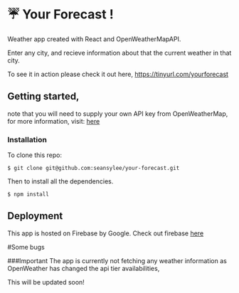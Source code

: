 # :umbrella: Your Forecast !

Weather app created with React and OpenWeatherMapAPI.

Enter any city, and recieve information about that the current weather in that city.

To see it in action please check it out here, https://tinyurl.com/yourforecast 

## Getting started, 

note that you will need to supply your own API key from OpenWeatherMap,
for more information, visit: [here](https://openweathermap.org/api) 

### Installation

To clone this repo:
```
$ git clone git@github.com:seansylee/your-forecast.git
```
Then to install all the dependencies. 
```
$ npm install
```
## Deployment

This app is hosted on Firebase by Google. Check out firebase [here](https://firebase.google.com/)

#Some bugs

###Important
The app is currently not fetching any weather information as OpenWeather has changed the api tier availabilities,

This will be updated soon!
